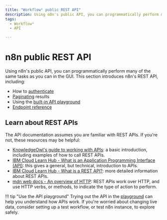 ```yaml
---
title: "Workflow² public REST API"
description: Using n8n's public API, you can programmatically perform many of the same tasks as you can in the GUI. This section introduces n8n's REST API.
tags:
  - Workflow²
  - API

---
```

# n8n public REST API

Using n8n's public API, you can programmatically perform many of the same tasks as you can in the GUI. This section introduces n8n's REST API, including:

* How to [authenticate](/workflow/api/authentication/)
* [Paginating](/workflow/api/pagination/) results
* Using the [built-in API playground](/workflow/api/using-api-playground/)
* [Endpoint reference](/workflow/api/api-reference/)



## Learn about REST APIs

The API documentation assumes you are familiar with REST APIs. If you're not, these resources may be helpful:

* [KnowledgeOwl's guide to working with APIs](https://support.knowledgeowl.com/help/working-with-apis): a basic introduction, including examples of how to call REST APIs.
* [IBM Cloud Learn Hub - What is an Application Programming Interface (API)](https://www.ibm.com/cloud/learn/api): this gives a general, but technical, introduction to APIs.
* [IBM Cloud Learn Hub - What is a REST API?](https://www.ibm.com/cloud/learn/rest-apis): more detailed information about REST APIs.
* [mdn web docs - An overview of HTTP](https://developer.mozilla.org/en-US/docs/Web/HTTP/Overview): REST APIs work over HTTP, and use HTTP verbs, or methods, to indicate the type of action to perform.

!!! tip "Use the API playground"
    Trying out the API in the [playground](/workflow/api/using-api-playground/) can help you understand how APIs work. If you're worried about changing live data, consider setting up a test workflow, or test n8n instance, to explore safely.